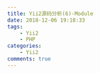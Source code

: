 ```yaml
---
title: Yii2源码分析(6)-Module
date: 2018-12-06 19:18:33
tags:
    - Yii2
    - PHP
categories:
    - Yii2
comments: true
---
```

